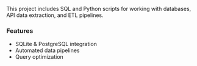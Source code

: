 This project includes SQL and Python scripts for working with databases, API data extraction, and ETL pipelines.

### Features
- SQLite & PostgreSQL integration
- Automated data pipelines
- Query optimization

